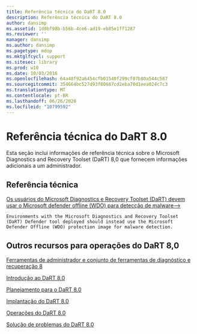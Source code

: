 ```yaml
---
title: Referência técnica do DaRT 8.0
description: Referência técnica do DaRT 8.0
author: dansimp
ms.assetid: 1d0bf98b-b56b-4ce6-ad19-eb85e1ff1287
ms.reviewer: ''
manager: dansimp
ms.author: dansimp
ms.pagetype: mdop
ms.mktglfcycl: support
ms.sitesec: library
ms.prod: w10
ms.date: 10/03/2016
ms.openlocfilehash: 64a48f92a6454cfb01540f299cf07b80a544c587
ms.sourcegitcommit: 354664bc527d93f80687cd2eba70d1eea024c7c3
ms.translationtype: MT
ms.contentlocale: pt-BR
ms.lasthandoff: 06/26/2020
ms.locfileid: "10799592"
---
```

# Referência técnica do DaRT 8.0


Esta seção inclui informações de referência técnica sobre o Microsoft Diagnostics and Recovery Toolset (DaRT) 8,0 que fornecem informações adicionais a um administrador.

## Referência técnica


[Os usuários do Microsoft Diagnostics e Recovery Toolset (DaRT) devem usar o Microsoft defender offline (WDO) para detecção de malware-->](use-windows-defender-offline-wdo-for-malware-protection-not-dart.md)

    Environments with the Microsoft Diagnostics and Recovery Toolset (DaRT) Defender tool deployed should instead use the Microsoft Defender Offline (WDO) protection image for malware detection.

## Outros recursos para operações do DaRT 8,0


[Ferramentas de administrador e conjunto de ferramentas de diagnóstico e recuperação 8](index.md)

[Introdução ao DaRT 8.0](getting-started-with-dart-80-dart-8.md)

[Planejamento para o DaRT 8.0](planning-for-dart-80-dart-8.md)

[Implantação do DaRT 8.0](deploying-dart-80-dart-8.md)

[Operações do DaRT 8.0](operations-for-dart-80-dart-8.md)

[Solução de problemas do DaRT 8.0](troubleshooting-dart-80-dart-8.md)

 

 





